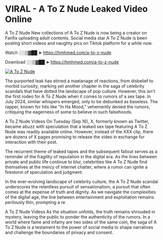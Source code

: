 # VIRAL - A To Z Nude Leaked Video Online

A To Z Nude New collections of A To Z Nude is now being a creator on Fanfix uploading adult contents. Social media star A To Z Nude is been posting short videos and naughty pics on Tiktok platform for a while now.

Watch ░░▒▓██ ➤ https://hmhmed.com/a-to-z-nude

Download ░░▒▓██ ➤ https://hmhmed.com/a-to-z-nude

[![A To Z Nude](https://i.imgur.com/dJHk4Zq.gif)](https://hmhmed.com/a-to-z-nude)

The purported leak has stirred a maelanage of reactions, from disbelief to morbid curiosity, marking yet another chapter in the saga of celebrity scandals that have dotted the landscape of pop culture. However, this isn't the first rodeo for A To Z Nude when it comes to rumors of a sex tape. In July 2024, similar whispers emerged, only to be debunked as baseless. The rapper, known for hits like "In Ha Mood," vehemently denied the rumors, critiquing the eagerness of some to believe in such falsehoods.

A To Z Nude Videos
On Tuesday (Sep 16), X, formerly known as Twitter, became abuzz with speculation that a leaked sex tape featuring A To Z Nude was readily available online. However, instead of the XXX clip, there are dozens of X pages promising to release the video in exchange for interaction with their post.

The recurrent theme of leaked tapes and the subsequent fallout serves as a reminder of the fragility of reputation in the digital era. As the lines between private and public life continue to blur, celebrities like A To Z Nude find themselves at the mercy of internet chatter, where a rumor can ignite a firestorm of speculation and judgment.

In the ever-evolving landscape of celebrity culture, the A To Z Nude scandal underscores the relentless pursuit of sensationalism, a pursuit that often comes at the expense of truth and dignity. As we navigate the complexities of the digital age, the line between entertainment and exploitation remains perilously thin, prompting a re

A To Z Nude Videos
As the situation unfolds, the truth remains shrouded in mystery, leaving the public to ponder the authenticity of the rumors. In a world where fame and infamy are two sides of the same coin, the saga of A To Z Nude is a testament to the power of social media to shape narratives and challenge the boundaries of privacy and consent.